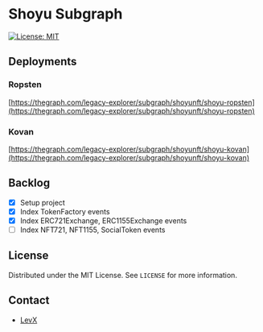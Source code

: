 # Shoyu Subgraph

[![License: MIT](https://img.shields.io/badge/License-MIT-yellow.svg)](https://opensource.org/licenses/MIT)

## Deployments
### Ropsten
[https://thegraph.com/legacy-explorer/subgraph/shoyunft/shoyu-ropsten](https://thegraph.com/legacy-explorer/subgraph/shoyunft/shoyu-ropsten)

### Kovan
[https://thegraph.com/legacy-explorer/subgraph/shoyunft/shoyu-kovan](https://thegraph.com/legacy-explorer/subgraph/shoyunft/shoyu-kovan)

## Backlog
- [x] Setup project
- [x] Index TokenFactory events
- [x] Index ERC721Exchange, ERC1155Exchange events
- [ ] Index NFT721, NFT1155, SocialToken events 

## License

Distributed under the MIT License. See `LICENSE` for more information.

## Contact

* [LevX](https://twitter.com/LevxApp/)
